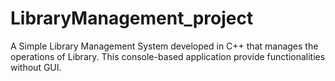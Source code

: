 # LibraryManagement_project
A Simple Library Management System developed in C++ that manages the operations of Library. This console-based application provide functionalities without GUI. 
